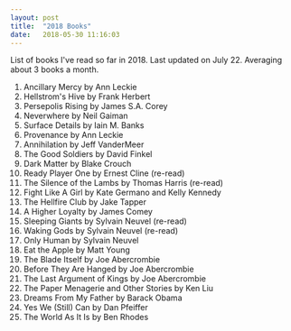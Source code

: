 ```yaml
---
layout: post
title:  "2018 Books"
date:   2018-05-30 11:16:03
---
```


List of books I've read so far in 2018. Last updated on July 22. Averaging about 3 books a month.

1. Ancillary Mercy by Ann Leckie
2. Hellstrom's Hive by Frank Herbert
3. Persepolis Rising by James S.A. Corey
4. Neverwhere by Neil Gaiman
5. Surface Details by Iain M. Banks
6. Provenance by Ann Leckie
7. Annihilation by Jeff VanderMeer
8. The Good Soldiers by David Finkel
9. Dark Matter by Blake Crouch
10. Ready Player One by Ernest Cline (re-read)
11. The Silence of the Lambs by Thomas Harris (re-read)
12. Fight Like A Girl by Kate Germano and Kelly Kennedy
13. The Hellfire Club by Jake Tapper
14. A Higher Loyalty by James Comey
15. Sleeping Giants by Sylvain Neuvel (re-read)
16. Waking Gods by Sylvain Neuvel (re-read)
17. Only Human by Sylvain Neuvel
18. Eat the Apple by Matt Young
19. The Blade Itself by Joe Abercrombie
20. Before They Are Hanged by Joe Abercrombie
21. The Last Argument of Kings by Joe Abercrombie
22. The Paper Menagerie and Other Stories by Ken Liu
23. Dreams From My Father by Barack Obama
24. Yes We (Still) Can by Dan Pfeiffer
25. The World As It Is by Ben Rhodes
